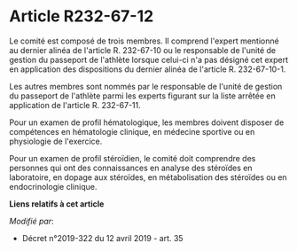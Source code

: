 # Article R232-67-12

Le comité est composé de trois membres. Il comprend l'expert mentionné au dernier alinéa de l'article R. 232-67-10 ou le
responsable de l'unité de gestion du passeport de l'athlète lorsque celui-ci n'a pas désigné cet expert en application des
dispositions du dernier alinéa de l'article R. 232-67-10-1.

Les autres membres sont nommés par le responsable de l'unité de gestion du passeport de l'athlète parmi les experts figurant
sur la liste arrêtée en application de l'article R. 232-67-11.

Pour un examen de profil hématologique, les membres doivent disposer de compétences en hématologie clinique, en médecine
sportive ou en physiologie de l'exercice.

Pour un examen de profil stéroïdien, le comité doit comprendre des personnes qui ont des connaissances en analyse des
stéroïdes en laboratoire, en dopage aux stéroïdes, en métabolisation des stéroïdes ou en endocrinologie clinique.

**Liens relatifs à cet article**

_Modifié par_:

  - Décret n°2019-322 du 12 avril 2019 - art. 35
